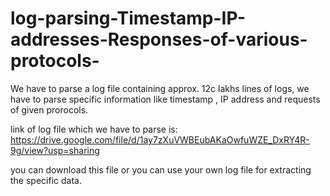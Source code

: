 # log-parsing-Timestamp-IP-addresses-Responses-of-various-protocols-
We have to parse a log file containing approx. 12c lakhs lines of logs, we have to parse specific information like timestamp , IP address and requests of given prorocols.

link of log file which we have to parse is: https://drive.google.com/file/d/1ay7zXuVWBEubAKaOwfuWZE_DxRY4R-9g/view?usp=sharing 

you can download this file or you can use your own log file for extracting the specific data.
